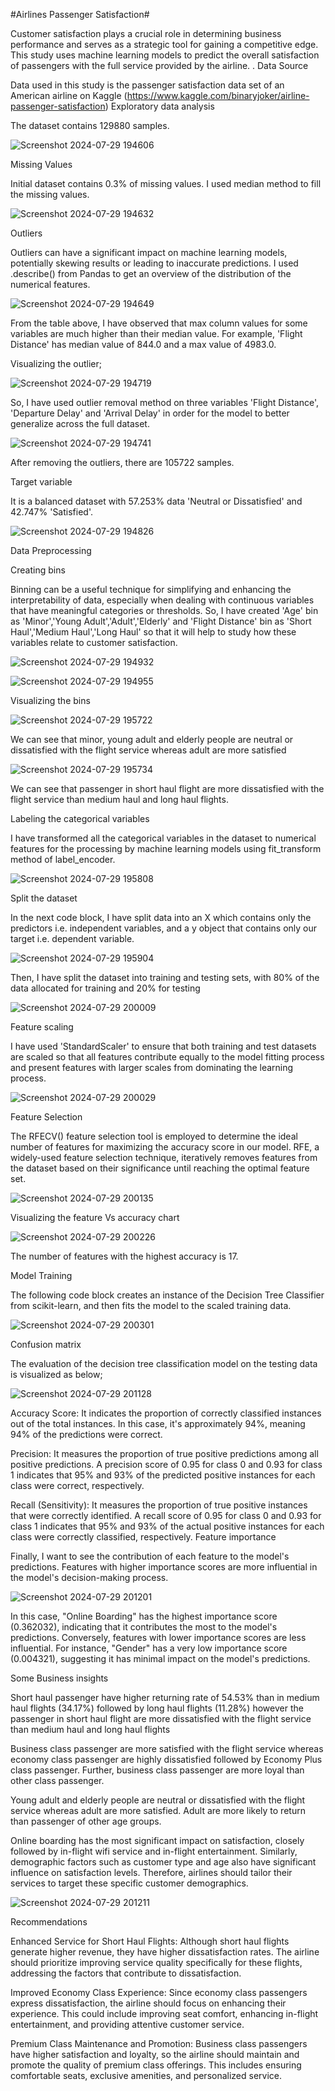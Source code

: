 #Airlines Passenger Satisfaction#

Customer satisfaction plays a crucial role in determining business performance and serves as a strategic tool for gaining a competitive edge. This study uses machine learning models to predict the overall satisfaction of passengers with the full service provided by the airline. .
Data Source

Data used in this study is the passenger satisfaction data set of an American airline on Kaggle (https://www.kaggle.com/binaryjoker/airline-passenger-satisfaction)
Exploratory data analysis

The dataset contains 129880 samples.

![Screenshot 2024-07-29 194606](https://github.com/user-attachments/assets/d6699044-3ba5-49a7-85d0-25103770cdb6)

Missing Values

Initial dataset contains 0.3% of missing values. I used median method to fill the missing values.

![Screenshot 2024-07-29 194632](https://github.com/user-attachments/assets/607b4d54-b2a7-485e-8358-d2db2f375286)

Outliers

Outliers can have a significant impact on machine learning models, potentially skewing results or leading to inaccurate predictions. I used .describe() from Pandas to get an overview of the distribution of the numerical features.

![Screenshot 2024-07-29 194649](https://github.com/user-attachments/assets/d861d598-2873-4783-abcc-507112b056cb)


From the table above, I have observed that max column values for some variables are much higher than their median value. For example, 'Flight Distance' has median value of 844.0 and a max value of 4983.0.

Visualizing the outlier;

![Screenshot 2024-07-29 194719](https://github.com/user-attachments/assets/0e0b0bf1-c8f3-471a-8ada-fbd869a59fd4)


So, I have used outlier removal method on three variables 'Flight Distance', 'Departure Delay' and 'Arrival Delay' in order for the model to better generalize across the full dataset.

![Screenshot 2024-07-29 194741](https://github.com/user-attachments/assets/271105eb-2fc2-4f4b-b95a-eaf4170e3ba1)


After removing the outliers, there are 105722 samples.

Target variable

It is a balanced dataset with 57.253% data 'Neutral or Dissatisfied' and 42.747% 'Satisfied'.

![Screenshot 2024-07-29 194826](https://github.com/user-attachments/assets/a3d97f39-2321-4da3-868d-1b411f519361)

Data Preprocessing

Creating bins


Binning can be a useful technique for simplifying and enhancing the interpretability of data, especially when dealing with continuous variables that have meaningful categories or thresholds. So, I have created 'Age' bin as 'Minor','Young Adult','Adult','Elderly' and 'Flight Distance' bin as 'Short Haul','Medium Haul','Long Haul' so that it will help to study how these variables relate to customer satisfaction.

![Screenshot 2024-07-29 194932](https://github.com/user-attachments/assets/bd545ec3-2ada-4e75-be5e-6dae43ac0889)

![Screenshot 2024-07-29 194955](https://github.com/user-attachments/assets/35fc6073-7d7c-4730-a676-25b46087ceee)




Visualizing the bins

![Screenshot 2024-07-29 195722](https://github.com/user-attachments/assets/f766bfc4-4e00-4bef-b640-340948404329)

We can see that minor, young adult and elderly people are neutral or dissatisfied with the flight service whereas adult are more satisfied

![Screenshot 2024-07-29 195734](https://github.com/user-attachments/assets/8b6faba5-e341-4e89-bce9-cedc0bbf2e78)



We can see that passenger in short haul flight are more dissatisfied with the flight service than medium haul and long haul flights.

Labeling the categorical variables

I have transformed all the categorical variables in the dataset to numerical features for the processing by machine learning models using fit_transform method of label_encoder.

![Screenshot 2024-07-29 195808](https://github.com/user-attachments/assets/82dbbe10-1e0d-4fad-8008-db72b2ce0945)

Split the dataset

In the next code block, I have split data into an X which contains only the predictors i.e. independent variables, and a y object that contains only our target i.e. dependent variable.

![Screenshot 2024-07-29 195904](https://github.com/user-attachments/assets/938d9496-ebd7-47b6-8327-6e8f28e3e558)


Then, I have split the dataset into training and testing sets, with 80% of the data allocated for training and 20% for testing

![Screenshot 2024-07-29 200009](https://github.com/user-attachments/assets/0b4fdc0b-3eb5-476b-97af-61928da72bb1)

Feature scaling

I have used 'StandardScaler' to ensure that both training and test datasets are scaled so that all features contribute equally to the model fitting process and present features with larger scales from dominating the learning process.

![Screenshot 2024-07-29 200029](https://github.com/user-attachments/assets/2d0747e6-e93d-497b-ab5d-b5763f26f1f6)


Feature Selection

The RFECV() feature selection tool is employed to determine the ideal number of features for maximizing the accuracy score in our model. RFE, a widely-used feature selection technique, iteratively removes features from the dataset based on their significance until reaching the optimal feature set.

![Screenshot 2024-07-29 200135](https://github.com/user-attachments/assets/c5838d3c-ba58-4855-b7e2-32adf59ab132)


Visualizing the feature Vs accuracy chart

![Screenshot 2024-07-29 200226](https://github.com/user-attachments/assets/84d10d23-a073-4b11-a9fc-0c3d8ef0b488)


The number of features with the highest accuracy is 17.

Model Training

The following code block creates an instance of the Decision Tree Classifier from scikit-learn, and then fits the model to the scaled training data.

![Screenshot 2024-07-29 200301](https://github.com/user-attachments/assets/f362540f-7921-444d-8ff1-5bda9ab76c15)

Confusion matrix

The evaluation of the decision tree classification model on the testing data is visualized as below;

![Screenshot 2024-07-29 201128](https://github.com/user-attachments/assets/d4198f74-12a9-44e6-b54c-c2788e80e6d0)


Accuracy Score: It indicates the proportion of correctly classified instances out of the total instances. In this case, it's approximately 94%, meaning 94% of the predictions were correct.

Precision: It measures the proportion of true positive predictions among all positive predictions. A precision score of 0.95 for class 0 and 0.93 for class 1 indicates that 95% and 93% of the predicted positive instances for each class were correct, respectively.

Recall (Sensitivity): It measures the proportion of true positive instances that were correctly identified. A recall score of 0.95 for class 0 and 0.93 for class 1 indicates that 95% and 93% of the actual positive instances for each class were correctly classified, respectively.
Feature importance

Finally, I want to see the contribution of each feature to the model's predictions. Features with higher importance scores are more influential in the model's decision-making process.

![Screenshot 2024-07-29 201201](https://github.com/user-attachments/assets/81aa6db8-a3ca-49af-af27-c8b432f460ad)


In this case, "Online Boarding" has the highest importance score (0.362032), indicating that it contributes the most to the model's predictions. Conversely, features with lower importance scores are less influential. For instance, "Gender" has a very low importance score (0.004321), suggesting it has minimal impact on the model's predictions.

Some Business insights

  Short haul passenger have higher returning rate of 54.53% than in medium haul flights (34.17%) followed by long haul flights (11.28%) however the passenger in short haul flight are more dissatisfied with the flight service than medium haul and long haul flights
  
  Business class passenger are more satisfied with the flight service whereas economy class passenger are highly dissatisfied followed by Economy Plus class passenger. Further, business class passenger are more loyal than other class passenger.
  
  Young adult and elderly people are neutral or dissatisfied with the flight service whereas adult are more satisfied. Adult are more likely to return than passenger of other age groups.
  
  Online boarding has the most significant impact on satisfaction, closely followed by in-flight wifi service and in-flight entertainment. Similarly, demographic factors such as customer type and age also have significant influence on satisfaction levels. Therefore, airlines should tailor their services to target these specific customer demographics.

  ![Screenshot 2024-07-29 201211](https://github.com/user-attachments/assets/ba256b67-de0c-4604-af9e-f4162dc5a08d)


Recommendations

Enhanced Service for Short Haul Flights: Although short haul flights generate higher revenue, they have higher dissatisfaction rates. The airline should prioritize improving service quality specifically for these flights, addressing the factors that contribute to dissatisfaction.

Improved Economy Class Experience: Since economy class passengers express dissatisfaction, the airline should focus on enhancing their experience. This could include improving seat comfort, enhancing in-flight entertainment, and providing attentive customer service.

Premium Class Maintenance and Promotion: Business class passengers have higher satisfaction and loyalty, so the airline should maintain and promote the quality of premium class offerings. This includes ensuring comfortable seats, exclusive amenities, and personalized service.
